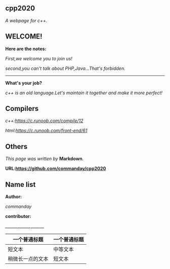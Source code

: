 ## cpp2020

*A webpage for c++.*
## WELCOME!
**Here are the notes:**

*First,we welcome you to join us!*

*second,you can't talk about PHP,Java…That's forbidden.*
***
**What's your job?**

*c++ is an old language.Let's maintain it together and make it more perfect!*

## Compilers

*c++:https://c.runoob.com/compile/12*

*html:https://c.runoob.com/front-end/61*

## Others
*This page was written by* __Markdown__.

__URL:https://github.com/commanday/cpp2020__

## Name list
__Author:__

*commanday*

__contributor:__

*______*,*______*,*______*

| 一个普通标题 | 一个普通标题 |
| ------ | ------ |
| 短文本 | 中等文本 |
| 稍微长一点的文本 | 短文本 |


